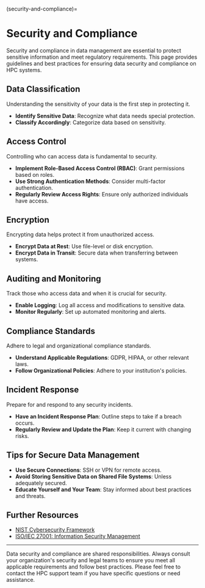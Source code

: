 (security-and-compliance)=
# Security and Compliance

Security and compliance in data management are essential to protect sensitive information and meet regulatory requirements. This page provides guidelines and best practices for ensuring data security and compliance on HPC systems.

## Data Classification

Understanding the sensitivity of your data is the first step in protecting it.

- **Identify Sensitive Data**: Recognize what data needs special protection.
- **Classify Accordingly**: Categorize data based on sensitivity.

## Access Control

Controlling who can access data is fundamental to security.

- **Implement Role-Based Access Control (RBAC)**: Grant permissions based on roles.
- **Use Strong Authentication Methods**: Consider multi-factor authentication.
- **Regularly Review Access Rights**: Ensure only authorized individuals have access.

## Encryption

Encrypting data helps protect it from unauthorized access.

- **Encrypt Data at Rest**: Use file-level or disk encryption.
- **Encrypt Data in Transit**: Secure data when transferring between systems.

## Auditing and Monitoring

Track those who access data and when it is crucial for security.

- **Enable Logging**: Log all access and modifications to sensitive data.
- **Monitor Regularly**: Set up automated monitoring and alerts.

## Compliance Standards

Adhere to legal and organizational compliance standards.

- **Understand Applicable Regulations**: GDPR, HIPAA, or other relevant laws.
- **Follow Organizational Policies**: Adhere to your institution's policies.

## Incident Response

Prepare for and respond to any security incidents.

- **Have an Incident Response Plan**: Outline steps to take if a breach occurs.
- **Regularly Review and Update the Plan**: Keep it current with changing risks.

## Tips for Secure Data Management

- **Use Secure Connections**: SSH or VPN for remote access.
- **Avoid Storing Sensitive Data on Shared File Systems**: Unless adequately secured.
- **Educate Yourself and Your Team**: Stay informed about best practices and threats.

## Further Resources

- [NIST Cybersecurity Framework](https://www.nist.gov/cyberframework)
- [ISO/IEC 27001: Information Security Management](https://www.iso.org/isoiec-27001-information-security.html)

---

Data security and compliance are shared responsibilities. Always consult your organization's security and legal teams to ensure you meet all applicable requirements and follow best practices. Please feel free to contact the HPC support team if you have specific questions or need assistance.
